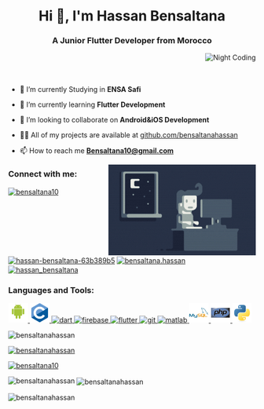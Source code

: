 <h1 align="center">Hi 👋, I'm Hassan Bensaltana</h1>
<h3 align="center">A Junior Flutter Developer from Morocco</h3>


<img alt="Night Coding" src="https://user-images.githubusercontent.com/88105077/157883808-762a27a1-c1c5-447c-80a1-fb892f511393.png" align="right" style="max-width: 100%;">


<br/>
<br/>
<br/>



- 🔭 I’m currently Studying in **ENSA Safi**

- 🌱 I’m currently learning **Flutter Development**

- 👯 I’m looking to collaborate on **Android&iOS Development**

- 👨‍💻 All of my projects are available at [github.com/bensaltanahassan](github.com/bensaltanahassan)

- 📫 How to reach me **Bensaltana10@gmail.com**

<img alt="Night Coding" src="https://raw.githubusercontent.com/AVS1508/AVS1508/master/assets/Night-Coding.gif" align="right" style="max-width: 100%;">

<h3 align="left">Connect with me:</h3>
<p align="left">
<a href="https://twitter.com/bensaltana10" target="blank"><img align="center" src="https://raw.githubusercontent.com/rahuldkjain/github-profile-readme-generator/master/src/images/icons/Social/twitter.svg" alt="bensaltana10" height="30" width="40" /></a>
<a href="https://linkedin.com/in/hassan-bensaltana-63b389b5" target="blank"><img align="center" src="https://raw.githubusercontent.com/rahuldkjain/github-profile-readme-generator/master/src/images/icons/Social/linked-in-alt.svg" alt="hassan-bensaltana-63b389b5" height="30" width="40" /></a>
<a href="https://fb.com/bensaltana.hassan" target="blank"><img align="center" src="https://raw.githubusercontent.com/rahuldkjain/github-profile-readme-generator/master/src/images/icons/Social/facebook.svg" alt="bensaltana.hassan" height="30" width="40" /></a>
<a href="https://instagram.com/hassan_bensaltana" target="blank"><img align="center" src="https://raw.githubusercontent.com/rahuldkjain/github-profile-readme-generator/master/src/images/icons/Social/instagram.svg" alt="hassan_bensaltana" height="30" width="40" /></a>
</p>



<h3 align="left">Languages and Tools:</h3>
<p align="left"> <a href="https://developer.android.com" target="_blank" rel="noreferrer"> <img src="https://raw.githubusercontent.com/devicons/devicon/master/icons/android/android-original-wordmark.svg" alt="android" width="40" height="40"/> </a> <a href="https://www.cprogramming.com/" target="_blank" rel="noreferrer"> <img src="https://raw.githubusercontent.com/devicons/devicon/master/icons/c/c-original.svg" alt="c" width="40" height="40"/> </a> <a href="https://dart.dev" target="_blank" rel="noreferrer"> <img src="https://www.vectorlogo.zone/logos/dartlang/dartlang-icon.svg" alt="dart" width="40" height="40"/> </a> <a href="https://firebase.google.com/" target="_blank" rel="noreferrer"> <img src="https://www.vectorlogo.zone/logos/firebase/firebase-icon.svg" alt="firebase" width="40" height="40"/> </a> <a href="https://flutter.dev" target="_blank" rel="noreferrer"> <img src="https://www.vectorlogo.zone/logos/flutterio/flutterio-icon.svg" alt="flutter" width="40" height="40"/> </a> <a href="https://git-scm.com/" target="_blank" rel="noreferrer"> <img src="https://www.vectorlogo.zone/logos/git-scm/git-scm-icon.svg" alt="git" width="40" height="40"/> </a> <a href="https://www.mathworks.com/" target="_blank" rel="noreferrer"> <img src="https://upload.wikimedia.org/wikipedia/commons/2/21/Matlab_Logo.png" alt="matlab" width="40" height="40"/> </a> <a href="https://www.mysql.com/" target="_blank" rel="noreferrer"> <img src="https://raw.githubusercontent.com/devicons/devicon/master/icons/mysql/mysql-original-wordmark.svg" alt="mysql" width="40" height="40"/> </a> <a href="https://www.php.net" target="_blank" rel="noreferrer"> <img src="https://raw.githubusercontent.com/devicons/devicon/master/icons/php/php-original.svg" alt="php" width="40" height="40"/> </a> <a href="https://www.python.org" target="_blank" rel="noreferrer"> <img src="https://raw.githubusercontent.com/devicons/devicon/master/icons/python/python-original.svg" alt="python" width="40" height="40"/> </a> </p>


<p align="left"> <img src="https://komarev.com/ghpvc/?username=bensaltanahassan&label=Profile%20views&color=0e75b6&style=flat" alt="bensaltanahassan" /> </p>

<p align="left"> <a href="https://github.com/ryo-ma/github-profile-trophy"><img src="https://github-profile-trophy.vercel.app/?username=bensaltanahassan" alt="bensaltanahassan" /></a> </p>

<p align="left"> <a href="https://twitter.com/bensaltana10" target="blank"><img src="https://img.shields.io/twitter/follow/bensaltana10?logo=twitter&style=for-the-badge" alt="bensaltana10" /></a> </p>

<p><img align="left" src="https://github-readme-stats.vercel.app/api/top-langs?username=bensaltanahassan&show_icons=true&locale=en&layout=compact" alt="bensaltanahassan" /></p>

<p>&nbsp;<img align="center" src="https://github-readme-stats.vercel.app/api?username=bensaltanahassan&show_icons=true&locale=en" alt="bensaltanahassan" /></p>

<p><img align="center" src="https://github-readme-streak-stats.herokuapp.com/?user=bensaltanahassan&" alt="bensaltanahassan" /></p>
